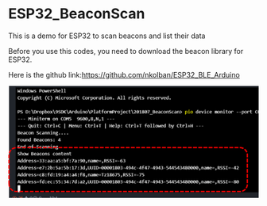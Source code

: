 # ESP32_BeaconScan
This is a demo for ESP32 to scan beacons and list their data

Before you use this codes, you need to download the beacon library for ESP32. 

Here is the github link:https://github.com/nkolban/ESP32_BLE_Arduino

![image](https://github.com/youjunjer/ESP32_BeaconScan/blob/master/1553105476-1255638267_n%5B1%5D.png)
